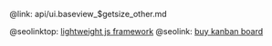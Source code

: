 @link: api/ui.baseview_$getsize_other.md

@seolinktop: [lightweight js framework](https://webix.com)
@seolink: [buy kanban board](https://webix.com/kanban/)